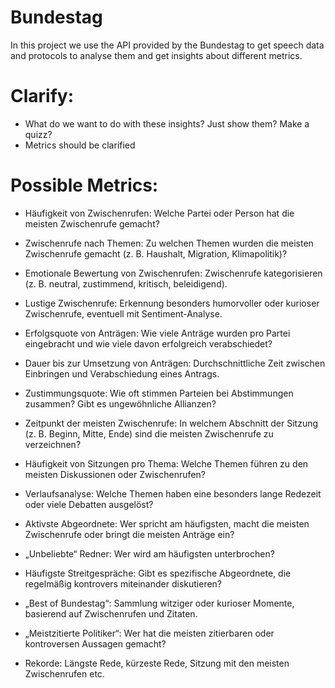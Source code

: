 # Bundestag
In this project we use the API provided by the Bundestag to get speech data and protocols to analyse them and get insights about different metrics.

# Clarify:
- What do we want to do with these insights? Just show them? Make a quizz?
- Metrics should be clarified

# Possible Metrics:
- Häufigkeit von Zwischenrufen: Welche Partei oder Person hat die meisten Zwischenrufe gemacht?
- Zwischenrufe nach Themen: Zu welchen Themen wurden die meisten Zwischenrufe gemacht (z. B. Haushalt, Migration, Klimapolitik)?
- Emotionale Bewertung von Zwischenrufen: Zwischenrufe kategorisieren (z. B. neutral, zustimmend, kritisch, beleidigend).
- Lustige Zwischenrufe: Erkennung besonders humorvoller oder kurioser Zwischenrufe, eventuell mit Sentiment-Analyse.

- Erfolgsquote von Anträgen: Wie viele Anträge wurden pro Partei eingebracht und wie viele davon erfolgreich verabschiedet?
- Dauer bis zur Umsetzung von Anträgen: Durchschnittliche Zeit zwischen Einbringen und Verabschiedung eines Antrags.
- Zustimmungsquote: Wie oft stimmen Parteien bei Abstimmungen zusammen? Gibt es ungewöhnliche Allianzen?

- Zeitpunkt der meisten Zwischenrufe: In welchem Abschnitt der Sitzung (z. B. Beginn, Mitte, Ende) sind die meisten Zwischenrufe zu verzeichnen?
- Häufigkeit von Sitzungen pro Thema: Welche Themen führen zu den meisten Diskussionen oder Zwischenrufen?
- Verlaufsanalyse: Welche Themen haben eine besonders lange Redezeit oder viele Debatten ausgelöst?

- Aktivste Abgeordnete: Wer spricht am häufigsten, macht die meisten Zwischenrufe oder bringt die meisten Anträge ein?
- „Unbeliebte“ Redner: Wer wird am häufigsten unterbrochen?
- Häufigste Streitgespräche: Gibt es spezifische Abgeordnete, die regelmäßig kontrovers miteinander diskutieren?

- „Best of Bundestag“: Sammlung witziger oder kurioser Momente, basierend auf Zwischenrufen und Zitaten.
- „Meistzitierte Politiker“: Wer hat die meisten zitierbaren oder kontroversen Aussagen gemacht?
- Rekorde: Längste Rede, kürzeste Rede, Sitzung mit den meisten Zwischenrufen etc.
